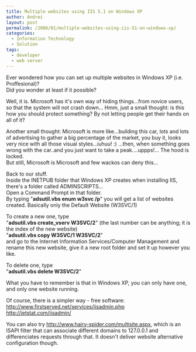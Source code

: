 ```yaml
---
title: Multiple websites using IIS 5.1 on Windows XP
author: Andrei
layout: post
permalink: /2006/01/multiple-websites-using-iis-51-on-windows-xp/
categories:
  - Information Technology
  - Solution
tags:
  - developer
  - web server
---
```

Ever wondered how you can set up multiple websites in Windows XP (i.e. Proffesional)?  
Did you wonder at least if it possible?

Well, it is. Microsoft has it's own way of hiding things…from novice users, so that the system will not crash down… Hmm, just a small thought: is this how you should protect something? By not letting people get their hands on all of it?

Another small thought: Microsoft is more like…building this car, lots and lots of advertising to gather a big percentage of the market, you buy it, looks very nice with all those visual styles…iuhuu! :) …then, when something goes wrong with the car..and you just want to take a peak….uppps!… The hood is locked.  
But still, Microsoft is Microsoft and few wackos can deny this…

Back to our stuff.  
Inside the INETPUB folder that Windows XP creates when installing IIS, there's a folder called ADMINSCRIPTS…  
Open a Command Prompt in that folder.  
By typing "**adsutil.vbs enum w3svc /p**" you will get a list of websites created. Basically only the Default Website (W3SVC/1)

To create a new one, type  
"**adsutil.vbs create_vserv W3SVC/2**" (the last number can be anything; it is the index of the new website)  
"**adsutil.vbs copy W3SVC/1 W3SVC/2**"  
and go to the Internet Information Services/Computer Management and rename this new website, give it a new root folder and set it up however you like.

To delete one, type  
"**adsutil.vbs delete W3SVC/2**"

What you have to remember is that in Windows XP, you can only have one, and only one website running.

Of course, there is a simpler way - free software:  
<http://www.firstserved.net/services/iisadmin.php>  
<http://jetstat.com/iisadmin/>

You can also try <http://www.hairy-spider.com/multisite.aspx>, which is an ISAPI filter that can associate different domains to 127.0.0.1 and differenciates requests through that. It doesn't deliver website alternative configuration though.